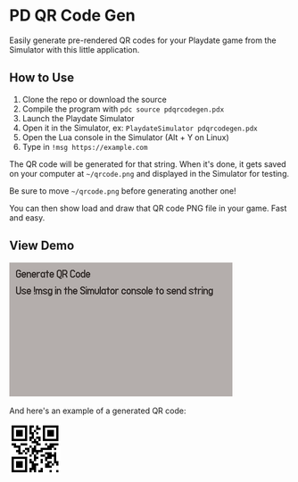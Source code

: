 # PD QR Code Gen

Easily generate pre-rendered QR codes for your Playdate game from the Simulator
with this little application.

## How to Use

1. Clone the repo or download the source
2. Compile the program with `pdc source pdqrcodegen.pdx`
3. Launch the Playdate Simulator
4. Open it in the Simulator, ex: `PlaydateSimulator pdqrcodegen.pdx`
5. Open the Lua console in the Simulator (Alt + Y on Linux)
6. Type in `!msg https://example.com`

The QR code will be generated for that string. When it's done, it gets saved on
your computer at `~/qrcode.png` and displayed in the Simulator for testing.

Be sure to move `~/qrcode.png` before generating another one!

You can then show load and draw that QR code PNG file in your game. Fast and
easy.

## View Demo

![Demo GIF](./demo.gif)

And here's an example of a generated QR code:

![Example QR code for play.date](./qrcode.png)
